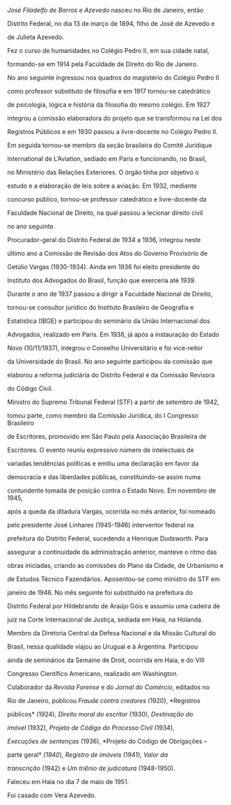

*José Filadelfo de Barros e Azevedo* nasceu no Rio de Janeiro, então

Distrito Federal, no dia 13 de março de 1894, filho de José de Azevedo e

de Julieta Azevedo.



Fez o curso de humanidades no Colégio Pedro II, em sua cidade natal,

formando-se em 1914 pela Faculdade de Direito do Rio de Janeiro.



No ano seguinte ingressou nos quadros do magistério do Colégio Pedro II

como professor substituto de filosofia e em 1917 tornou-se catedrático

de psicologia, lógica e história da filosofia do mesmo colégio. Em 1927

integrou a comissão elaboradora do projeto que se transformou na Lei dos

Registros Públicos e em 1930 passou a livre-docente no Colégio Pedro II.

Em seguida tornou-se membro da seção brasileira do Comitê Juridique

International de L’Aviation, sediado em Paris e funcionando, no Brasil,

no Ministério das Relações Exteriores. O órgão tinha por objetivo o

estudo e a elaboração de leis sobre a aviação. Em 1932, mediante

concurso público, tornou-se professor catedrático e livre-docente da

Faculdade Nacional de Direito, na qual passou a lecionar direito civil

no ano seguinte.



Procurador-geral do Distrito Federal de 1934 a 1936, integrou neste

último ano a Comissão de Revisão dos Atos do Governo Provisório de

Getúlio Vargas (1930-1934). Ainda em 1936 foi eleito presidente do

Instituto dos Advogados do Brasil, função que exerceria até 1939.

Durante o ano de 1937 passou a dirigir a Faculdade Nacional de Direito,

tornou-se consultor jurídico do Instituto Brasileiro de Geografia e

Estatística (IBGE) e participou do seminário da União Internacional dos

Advogados, realizado em Paris. Em 1938, já após a instauração do Estado

Novo (10/11/1937), integrou o Conselho Universitário e foi vice-reitor

da Universidade do Brasil. No ano seguinte participou da comissão que

elaborou a reforma judiciária do Distrito Federal e da Comissão Revisora

do Código Civil.



Ministro do Supremo Tribunal Federal (STF) a partir de setembro de 1942,

tomou parte, como membro da Comissão Jurídica, do I Congresso Brasileiro

de Escritores, promovido em São Paulo pela Associação Brasileira de

Escritores. O evento reuniu expressivo número de intelectuais de

variadas tendências políticas e emitiu uma declaração em favor da

democracia e das liberdades públicas, constituindo-se assim numa

contundente tomada de posição contra o Estado Novo. Em novembro de 1945,

após a queda da ditadura Vargas, ocorrida no mês anterior, foi nomeado

pelo presidente José Linhares (1945-1946) interventor federal na

prefeitura do Distrito Federal, sucedendo a Henrique Dodsworth. Para

assegurar a continuidade da administração anterior, manteve o ritmo das

obras iniciadas, criando as comissões do Plano da Cidade, de Urbanismo e

de Estudos Técnico Fazendários. Aposentou-se como ministro do STF em

janeiro de 1946. No mês seguinte foi substituído na prefeitura do

Distrito Federal por Hildebrando de Araújo Góis e assumiu uma cadeira de

juiz na Corte Internacional de Justiça, sediada em Haia, na Holanda.



Membro da Diretoria Central da Defesa Nacional e da Missão Cultural do

Brasil, nessa qualidade viajou ao Uruguai e à Argentina. Participou

ainda de seminários da Semaine de Droit, ocorrida em Haia, e do VIII

Congresso Científico Americano, realizado em Washington.



Colaborador da *Revista Forense* e do *Jornal do Comércio*, editados no

Rio de Janeiro, publicou *Fraude contra credores* (1920), *Registros

públicos* (1924), *Direito* *moral do escritor* (1930), *Destinação do*

*imóvel* (1932), *Projeto de Código do Processo Civil* (1934),

*Execuções de sentenças* (1936), *Projeto do Código de Obrigações –

parte geral* *(1940*), *Registro de imóveis* (1941), *Valor da*

*transcrição* (1942) e *Um triênio de judicatura* (1948-1950).



Faleceu em Haia no dia 7 de maio de 1951.



Foi casado com Vera Azevedo.



